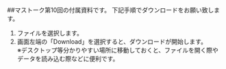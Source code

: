##マストーク第10回の付属資料です。
下記手順でダウンロードをお願い致します。
1. ファイルを選択します。
2. 画面左端の「Download」を選択すると、ダウンロードが開始します。<br/>
※デスクトップ等分かりやすい場所に移動しておくと、ファイルを開く際やデータを読み込む際などに便利です。
